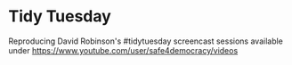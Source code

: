 # Tidy Tuesday
Reproducing David Robinson's #tidytuesday screencast sessions available under https://www.youtube.com/user/safe4democracy/videos
